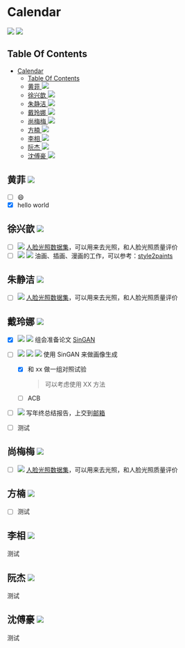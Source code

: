 <!--
 * @Description: 
 * @Author: shaonianruntu
 * @Github: 
 * @Date: 2020-01-14 10:12:44
 * @LastEditTime : 2020-01-14 12:00:50
 -->
# Calendar

<a href="https://github.com/HDUMIL-Gao-Group"><img src="https://img.shields.io/badge/Organization-%20Gao%20Group%20@%20HDUMIL-blue"></img></a>
<a href="https://github.com/fei-hdu"><img src="https://img.shields.io/badge/Auther-Gao%20Fei-yellow"></img></a>

## Table Of Contents
- [Calendar](#calendar)
  - [Table Of Contents](#table-of-contents)
  - [黄菲 <img src="https://img.shields.io/badge/Grade-研三-eb2f96"></img>](#%e9%bb%84%e8%8f%b2-img-src%22httpsimgshieldsiobadgegrade-%e7%a0%94%e4%b8%89-eb2f96%22img)
  - [徐兴歆 <img src="https://img.shields.io/badge/Grade-研三-eb2f96"></img>](#%e5%be%90%e5%85%b4%e6%ad%86-img-src%22httpsimgshieldsiobadgegrade-%e7%a0%94%e4%b8%89-eb2f96%22img)
  - [朱静洁 <img src="https://img.shields.io/badge/Grade-研三-eb2f96"></img>](#%e6%9c%b1%e9%9d%99%e6%b4%81-img-src%22httpsimgshieldsiobadgegrade-%e7%a0%94%e4%b8%89-eb2f96%22img)
  - [戴玲娜  <img src="https://img.shields.io/badge/Grade-研二-f759ab"></img>](#%e6%88%b4%e7%8e%b2%e5%a8%9c-img-src%22httpsimgshieldsiobadgegrade-%e7%a0%94%e4%ba%8c-f759ab%22img)
  - [尚梅梅 <img src="https://img.shields.io/badge/Grade-研二-f759ab"></img>](#%e5%b0%9a%e6%a2%85%e6%a2%85-img-src%22httpsimgshieldsiobadgegrade-%e7%a0%94%e4%ba%8c-f759ab%22img)
  - [方楠 <img src="https://img.shields.io/badge/Grade-研一-ff85c0"></img>](#%e6%96%b9%e6%a5%a0-img-src%22httpsimgshieldsiobadgegrade-%e7%a0%94%e4%b8%80-ff85c0%22img)
  - [李相 <img src="https://img.shields.io/badge/Grade-研一-ff85c0"></img>](#%e6%9d%8e%e7%9b%b8-img-src%22httpsimgshieldsiobadgegrade-%e7%a0%94%e4%b8%80-ff85c0%22img)
  - [阮杰 <img src="https://img.shields.io/badge/Grade-研一-ff85c0"></img>](#%e9%98%ae%e6%9d%b0-img-src%22httpsimgshieldsiobadgegrade-%e7%a0%94%e4%b8%80-ff85c0%22img)
  - [沈傅豪 <img src="https://img.shields.io/badge/Grade-大三-ffadd2"></img>](#%e6%b2%88%e5%82%85%e8%b1%aa-img-src%22httpsimgshieldsiobadgegrade-%e5%a4%a7%e4%b8%89-ffadd2%22img)

## 黄菲 <img src="https://img.shields.io/badge/Grade-研三-eb2f96"></img>

- [ ] :smile:
- [x] hello world

## 徐兴歆 <img src="https://img.shields.io/badge/Grade-研三-eb2f96"></img>

- [ ] <img src="https://img.shields.io/badge/Category-数据集-green"></img>  [人脸光照数据集](https://github.com/yangyuke001/FIIQA-PyTorch)，可以用来去光照，和人脸光照质量评价
- [ ] <img src="https://img.shields.io/badge/Category-参考资料-green"></img> <img src="https://img.shields.io/badge/Topic-风格转换-orange"></img> 油画、插画、漫画的工作，可以参考：[style2paints](https://github.com/lllyasviel/style2paints)

## 朱静洁 <img src="https://img.shields.io/badge/Grade-研三-eb2f96"></img>

- [ ] <img src="https://img.shields.io/badge/Category-数据集-green"></img>  [人脸光照数据集](https://github.com/yangyuke001/FIIQA-PyTorch)，可以用来去光照，和人脸光照质量评价

## 戴玲娜  <img src="https://img.shields.io/badge/Grade-研二-f759ab"></img>

- [x] <img src="https://img.shields.io/badge/Category-论文讲解-green"></img> <img src="https://img.shields.io/badge/Tag-SinGAN-brightgreen"></img> 组会准备论文 [SinGAN](https://arxiv.org/abs/1905.01164)  
- [ ] <img src="https://img.shields.io/badge/Category-科研-green"></img> <img src="https://img.shields.io/badge/Topic-Sketch-orange"></img> <img src="https://img.shields.io/badge/Tag-SinGAN-brightgreen"></img> 使用 SinGAN 来做画像生成
  - [x] 和 xx 做一组对照试验
    > 可以考虑使用 XX 方法
  - [ ] ACB
- [ ] <img src="https://img.shields.io/badge/Category-其他-green"></img> 写年终总结报告，上交到[邮箱](mailto:address@example.com)
- [ ] 测试


## 尚梅梅 <img src="https://img.shields.io/badge/Grade-研二-f759ab"></img>

- [ ] <img src="https://img.shields.io/badge/Category-数据集-green"></img>  [人脸光照数据集](https://github.com/yangyuke001/FIIQA-PyTorch)，可以用来去光照，和人脸光照质量评价

## 方楠 <img src="https://img.shields.io/badge/Grade-研一-ff85c0"></img>

- [ ] 测试


## 李相 <img src="https://img.shields.io/badge/Grade-研一-ff85c0"></img>

测试

## 阮杰 <img src="https://img.shields.io/badge/Grade-研一-ff85c0"></img>

测试

## 沈傅豪 <img src="https://img.shields.io/badge/Grade-大三-ffadd2"></img>

测试

